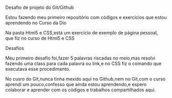 Desafio de projeto do Git/Github

Estou fazendo meu primeiro repositório com códigos e exercícios que estou aprendendo no Curso da Dio

Na pasta Html5 e CSS,está um exercício de exemplo de página pessoal, que fiz no curso de Html5 e CSS

Desafios 

Meu primeiro desafio foi,fazer 5 palavras riscadas no meio,mas resolvi fazendo uma class para cada palavra ou link,e no CSS fiz o comando que executava esse procedimento.

No cusro do Git,nunca tinha mexido aqui no Github,nem no Git,com o curso aprendi um pouco,confesso que ainda estou aprendendo,e espero colaborar e aprender com os códigos e trabalhos compartilhados aqui.
